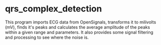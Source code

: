 # qrs_complex_detection
This program imports ECG data from OpenSignals, transforms it to milivolts (mV), finds it's peaks and calculates the average amplitude of the peaks within a given range and parameters.
It also provides some signal filtering and processing to see where the noise is.
